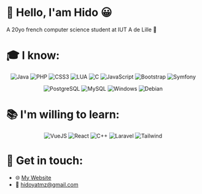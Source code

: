 # 👋 Hello, I'am Hido 😀
A 20yo french computer science student at IUT A de Lille 🥖


# 🎓 I know:
<p align="center">
  <img alt="Java"       src="https://img.shields.io/badge/Java-ED8B00?style=for-the-badge&logo=java&logoColor=white"/>
  <img alt="PHP"        src="https://img.shields.io/badge/PHP-777BB4?style=for-the-badge&logo=php&logoColor=white"/>
  <img alt="CSS3"       src="https://img.shields.io/badge/CSS3-1572B6?style=for-the-badge&logo=css3&logoColor=white"/>
  <img alt="LUA"        src="https://img.shields.io/badge/Lua-2C2D72?style=for-the-badge&logo=lua&logoColor=white"/>
  <img alt="C"          src="https://img.shields.io/badge/C-00599C?style=for-the-badge&logo=c&logoColor=white"/>
  <img alt="JavaScript" src="https://img.shields.io/badge/JavaScript-F7DF1E?style=for-the-badge&logo=javascript&logoColor=black"/>
  <img alt="Bootstrap"  src="https://img.shields.io/badge/Bootstrap-563D7C?style=for-the-badge&logo=bootstrap&logoColor=white"/>
  <img alt="Symfony"    src="https://img.shields.io/badge/connect-%2300843e.svg?style=for-the-badge&logo=symfony&logoColor=white"/>  
</p>
<p align="center">
  <img alt="PostgreSQL" src="https://img.shields.io/badge/PostgreSQL-316192?style=for-the-badge&logo=postgresql&logoColor=white"/>
  <img alt="MySQL"      src="https://img.shields.io/badge/MySQL-00000F?style=for-the-badge&logo=mysql&logoColor=white"/>
  <img alt="Windows"    src="https://img.shields.io/badge/Windows-0078D6?style=for-the-badge&logo=windows&logoColor=white"/> 
  <img alt="Debian"     src="https://img.shields.io/badge/Debian-A81D33?style=for-the-badge&logo=debian&logoColor=white"/>
</p>

# 📚 I'm willing to learn:
<p align="center">
  <img alt="VueJS"      src="https://img.shields.io/badge/Vue.js-35495E?style=for-the-badge&logo=vue.js&logoColor=4FC08D"/>
  <img alt="React"      src="https://img.shields.io/badge/React-20232A?style=for-the-badge&logo=react&logoColor=61DAFB"/>
  <img alt="C++"        src="https://img.shields.io/badge/C%2B%2B-00599C?style=for-the-badge&logo=c%2B%2B&logoColor=white"/>
  <img alt="Laravel"    src="https://img.shields.io/badge/Laravel-FF2D20?style=for-the-badge&logo=laravel&logoColor=white"/>
  <img alt="Tailwind"   src="https://img.shields.io/badge/Tailwind_CSS-38B2AC?style=for-the-badge&logo=tailwind-css&logoColor=white"/>
</p>

# 📨 Get in touch:
- 🌐 [My Website](https://hidoyat.fr)
- 📧 hidoyatmz@gmail.com

